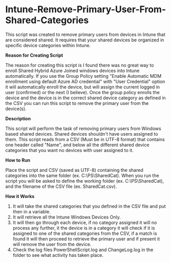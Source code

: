 # Intune-Remove-Primary-User-From-Shared-Categories

This script was created to remove primary users from devices in Intune that are considered shared.  It requires that your shared devices be organized in specific device categories within Intune.  

**Reason for Creating Script**

The reason for creating this script is I found there was no great way to enroll Shared Hybrid Azure Joined windows devices into Intune automatically.  If you use the Group Policy setting "Enable Automatic MDM enrollment using default Azure AD credential" with "User Credential" option it will automatically enroll the device, but will assign the current logged in user (confirmed) or the next (I believe).  Once the group policy enrolls the device and the device is in the correct shared device category as defined in the CSV you can run this script to remove the primary user from the device(s).


**Description**

This script will perform the task of removing primary users from Windows based shared devices.  Shared devices shouldn't have users 
assigned to them.  This script reads from a CSV (Must be in UTF-8 format) that contains one header called "Name", and
below all the different shared device categories that you want no devices with user assigned to it.

**How to Run**

Place the script and CSV (saved as UTF-8) containing the shared categories into the same folder (ex. C:\PS\SharedCat).
When you run the script you will be asked to define the working folder (ex. C:\PS\SharedCat), and the filename of the
CSV file (ex. SharedCat.csv).

**How it Works**

1. It will take the shared categories that you defined in the CSV file and put then in a variable.
2. It will retrieve all the Intune Windows Devices Only.
3. It will then go through each device, if no category assigned it will no process any further, it
  the device is in a category it will check if it is assigned to one of the shared categories from the CSV,
  if a match is found it will then proceed to retrieve the primary user and if present it will remove the user from the device.
4. Check the log files PowerShellScript.log and ChangeLog.log in the folder to see what activity has taken place.
